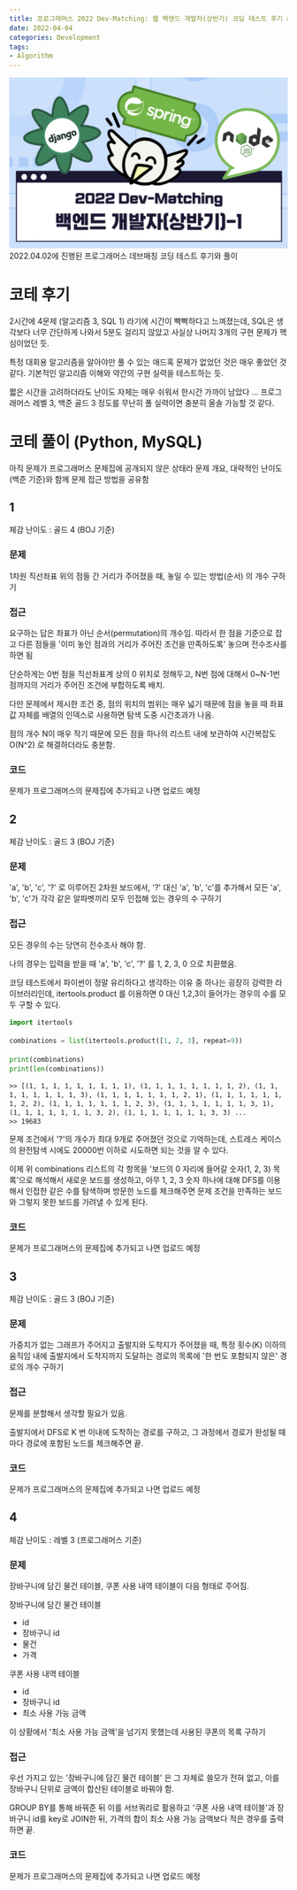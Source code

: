 ```yaml
---
title: 프로그래머스 2022 Dev-Matching: 웹 백엔드 개발자(상반기) 코딩 테스트 후기 & 풀이
date: 2022-04-04
categories: Development
tags:
- Algorithm
---
```


![image_1](/post_images/2022-04-04-1.png)
2022.04.02에 진행된 프로그래머스 데브매칭 코딩 테스트 후기와 풀이

# 코테 후기

2시간에 4문제 (알고리즘 3, SQL 1) 라기에 시간이 빡빡하다고 느껴졌는데, SQL은 생각보다 너무 간단하게 나와서 5분도 걸리지 않았고 사실상 나머지 3개의 구현 문제가 핵심이었던 듯.

특정 대회용 알고리즘을 알아야만 풀 수 있는 애드혹 문제가 없었던 것은 매우 좋았던 것 같다. 기본적인 알고리즘 이해와 약간의 구현 실력을 테스트하는 듯.

짧은 시간을 고려하더라도 난이도 자체는 매우 쉬워서 한시간 가까이 남았다 ... 프로그래머스 레벨 3, 백준 골드 3 정도를 무난히 풀 실력이면 충분히 올솔 가능할 것 같다.

# 코테 풀이 (Python, MySQL)

아직 문제가 프로그래머스 문제집에 공개되지 않은 상태라 문제 개요, 대략적인 난이도(백준 기준)와 함께 문제 접근 방법을 공유함

## 1

체감 난이도 : 골드 4 (BOJ 기준)

### 문제

1차원 직선좌표 위의 점들 간 거리가 주어졌을 때, 놓일 수 있는 방법(순서) 의 개수 구하기

### 접근

요구하는 답은 좌표가 아닌 순서(permutation)의 개수임. 따라서 한 점을 기준으로 잡고 다른 점들을 '이미 놓인 점과의 거리가 주어진 조건을 만족하도록' 놓으며 전수조사를 하면 됨

단순하게는 0번 점을 직선좌표계 상의 0 위치로 정해두고, N번 점에 대해서 0~N-1번 점까지의 거리가 주어진 조건에 부합하도록 배치.

다만 문제에서 제시한 조건 중, 점의 위치의 범위는 매우 넓기 때문에 점을 놓을 때 좌표값 자체를 배열의 인덱스로 사용하면 탐색 도중 시간초과가 나옴.

점의 개수 N이 매우 작기 때문에 모든 점을 하나의 리스트 내에 보관하여 시간복잡도 O(N^2) 로 해결하더라도 충분함.

### 코드

문제가 프로그래머스의 문제집에 추가되고 나면 업로드 예정

## 2

체감 난이도 : 골드 3 (BOJ 기준)

### 문제

'a', 'b', 'c', '?' 로 이루어진 2차원 보드에서, '?' 대신 'a', 'b', 'c'를 추가해서 모든 'a', 'b', 'c'가 각각 같은 알파벳끼리 모두 인접해 있는 경우의 수 구하기

### 접근

모든 경우의 수는 당연히 전수조사 해야 함.

나의 경우는 입력을 받을 때 'a', 'b', 'c', '?' 를 1, 2, 3, 0 으로 치환했음.

코딩 테스트에서 파이썬이 정말 유리하다고 생각하는 이유 중 하나는 굉장히 강력한 라이브러리인데, itertools.product 를 이용하면 0 대신 1,2,3이 들어가는 경우의 수를 모두 구할 수 있다.

```python
import itertools

combinations = list(itertools.product([1, 2, 3], repeat=9))

print(combinations)
print(len(combinations))
```

```shell
>> [(1, 1, 1, 1, 1, 1, 1, 1, 1), (1, 1, 1, 1, 1, 1, 1, 1, 2), (1, 1, 1, 1, 1, 1, 1, 1, 3), (1, 1, 1, 1, 1, 1, 1, 2, 1), (1, 1, 1, 1, 1, 1, 1, 2, 2), (1, 1, 1, 1, 1, 1, 1, 2, 3), (1, 1, 1, 1, 1, 1, 1, 3, 1), (1, 1, 1, 1, 1, 1, 1, 3, 2), (1, 1, 1, 1, 1, 1, 1, 3, 3) ...
>> 19683
```

문제 조건에서 '?'의 개수가 최대 9개로 주어졌던 것으로 기억하는데, 스트레스 케이스의 완전탐색 시에도 20000번 이하로 시도하면 되는 것을 알 수 있다.

이제 위 combinations 리스트의 각 항목을 '보드의 0 자리에 들어갈 숫자(1, 2, 3) 목록'으로 해석해서 새로운 보드를 생성하고, 아무 1, 2, 3 숫자 하나에 대해 DFS를 이용해서 인접한 같은 수를 탐색하며 방문한 노드를 체크해주면 문제 조건을 만족하는 보드와 그렇지 못한 보드를 가려낼 수 있게 된다.

### 코드

문제가 프로그래머스의 문제집에 추가되고 나면 업로드 예정

## 3

체감 난이도 : 골드 3 (BOJ 기준)

### 문제

가중치가 없는 그래프가 주어지고 출발지와 도착지가 주어졌을 때, 특정 횟수(K) 이하의 움직임 내에 출발지에서 도착지까지 도달하는 경로의 목록에 '한 번도 포함되지 않은' 경로의 개수 구하기 

### 접근

문제를 분할해서 생각할 필요가 있음.

출발지에서 DFS로 K 번 이내에 도착하는 경로를 구하고, 그 과정에서 경로가 완성될 때마다 경로에 포함된 노드를 체크해주면 끝.

### 코드

문제가 프로그래머스의 문제집에 추가되고 나면 업로드 예정

## 4

체감 난이도 : 레벨 3 (프로그래머스 기준)

### 문제

장바구니에 담긴 물건 테이블, 쿠폰 사용 내역 테이블이 다음 형태로 주어짐.

장바구니에 담긴 물건 테이블
- id
- 장바구니 id
- 물건
- 가격

쿠폰 사용 내역 테이블
- id
- 장바구니 id
- 최소 사용 가능 금액

이 상황에서 '최소 사용 가능 금액'을 넘기지 못했는데 사용된 쿠폰의 목록 구하기

### 접근

우선 가지고 있는 '장바구니에 담긴 물건 테이블' 은 그 자체로 쓸모가 전혀 없고, 이를 장바구니 단위로 금액이 합산된 테이블로 바꿔야 함.

GROUP BY를 통해 바꿔준 뒤 이를 서브쿼리로 활용하고 '쿠폰 사용 내역 테이블'과 장바구니 id를 key로 JOIN한 뒤, 가격의 합이 최소 사용 가능 금액보다 적은 경우를 출력하면 끝. 

### 코드

문제가 프로그래머스의 문제집에 추가되고 나면 업로드 예정

